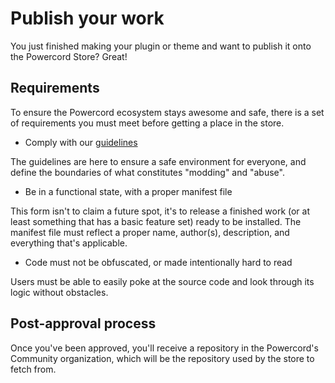 <!--
  Copyright (c) 2020-2021 aetheryx & Cynthia K. Rey
  This work is licensed under a Creative Commons Attribution-NoDerivatives 4.0 International License.
  https://creativecommons.org/licenses/by-nd/4.0
-->

# Publish your work
You just finished making your plugin or theme and want to publish it onto the Powercord Store? Great!

## Requirements
To ensure the Powercord ecosystem stays awesome and safe, there is a set of requirements you must meet before getting
a place in the store.

 - Comply with our [guidelines](https://powercord.dev/guidelines)

The guidelines are here to ensure a safe environment for everyone, and define the boundaries of what constitutes
"modding" and "abuse".

 - Be in a functional state, with a proper manifest file

This form isn't to claim a future spot, it's to release a finished work (or at least something that has a basic
feature set) ready to be installed. The manifest file must reflect a proper name, author(s), description, and
everything that's applicable.

 - Code must not be obfuscated, or made intentionally hard to read

Users must be able to easily poke at the source code and look through its logic without obstacles.

## Post-approval process
Once you've been approved, you'll receive a repository in the Powercord's Community organization, which will be the
repository used by the store to fetch from.
